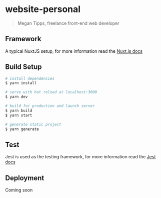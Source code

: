 # website-personal

> Megan Tipps, freelance front-end web developer

## Framework
A typical NuxtJS setup, for more information read the [Nuxt.js docs](https://nuxtjs.org)

## Build Setup

``` bash
# install dependencies
$ yarn install

# serve with hot reload at localhost:3000
$ yarn dev

# build for production and launch server
$ yarn build
$ yarn start

# generate static project
$ yarn generate
```

## Test
Jest is used as the testing framework, for more information read the [Jest docs](https://jestjs.io/docs/en/getting-started)

## Deployment
Coming soon
